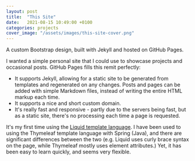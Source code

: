 ```yaml
---
layout: post
title:  "This Site"
date:   2021-08-15 10:49:00 +0100
categories: projects
cover_image: "/assets/images/this-site-cover.png"
---
```

A custom Bootstrap design, built with Jekyll and hosted on GitHub Pages.

I wanted a simple personal site that I could use to showcase projects and occasional posts. GitHub Pages fills this
remit perfectly:

* It supports Jekyll, allowing for a static site to be generated from templates and regenerated on any changes. Posts
  and pages can be added with simple Markdown files, instead of writing the entire HTML markup each time.
* It supports a nice and short custom domain.
* It's really fast and responsive - partly due to the servers being fast, but as a static site, there's no processing
  each time a page is requested.

It's my first time using the [Liquid template language](https://shopify.github.io/liquid/). I have been used to using
the Thymeleaf template language with Spring (Java), and there are significant differences between the two (e.g. Liquid 
uses curly brace syntax on the page, while Thymeleaf mostly uses element attributes.) Yet, it has been easy to learn 
quickly, and seems very flexible.